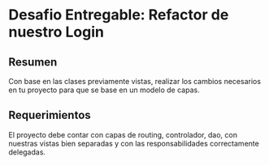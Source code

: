 # Desafio Entregable: Refactor de nuestro Login

## Resumen

Con base en las clases previamente vistas, realizar los cambios necesarios en tu proyecto para que se base en un modelo de capas.

## Requerimientos

El proyecto debe contar con capas de routing, controlador, dao, con nuestras vistas bien separadas y con las responsabilidades correctamente delegadas.

